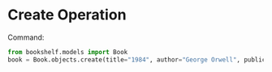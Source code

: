 # Create Operation

Command:
```python
from bookshelf.models import Book
book = Book.objects.create(title="1984", author="George Orwell", publication_year=1949)
